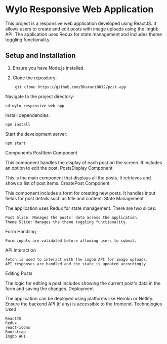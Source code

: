 # Wylo Responsive Web Application

This project is a responsive web application developed using ReactJS. It allows users to create and edit posts with image uploads using the imgbb API. The application uses Redux for state management and includes theme toggling functionality.

## Setup and Installation

1. Ensure you have Node.js installed.
2. Clone the repository:
   
        git clone https://github.com/Bharani0012/post-app

Navigate to the project directory:

    cd wylo-responsive-web-app

Install dependencies:

    npm install

Start the development server:


    npm start

Components
PostItem Component

This component handles the display of each post on the screen. It includes an option to edit the post.
PostsDisplay Component

This is the main component that displays all the posts. It retrieves and shows a list of post items.
CreatePost Component

This component includes a form for creating new posts. It handles input fields for post details such as title and content.
State Management

The application uses Redux for state management. There are two slices:

    Post Slice: Manages the posts' data across the application.
    Theme Slice: Manages the theme toggling functionality.

Form Handling

    Form inputs are validated before allowing users to submit.

API Interaction

    fetch is used to interact with the imgbb API for image uploads.
    API responses are handled and the state is updated accordingly.

Editing Posts

The logic for editing a post includes showing the current post's data in the form and saving the changes.
Deployment

The application can be deployed using platforms like Heroku or Netlify. Ensure the backend API (if any) is accessible to the frontend.
Technologies Used

    ReactJS
    Redux
    react-icons
    Bootstrap
    imgbb API
